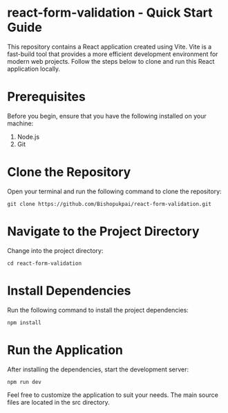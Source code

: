 # react-form-validation - Quick Start Guide

This repository contains a React application created using Vite. Vite is a fast-build tool that provides a more efficient development environment for modern web projects. 
Follow the steps below to clone and run this React application locally.

# Prerequisites

Before you begin, ensure that you have the following installed on your machine:

1. Node.js
2. Git

# Clone the Repository

Open your terminal and run the following command to clone the repository:

```
git clone https://github.com/Bishopukpai/react-form-validation.git
```
# Navigate to the Project Directory

Change into the project directory:
```
cd react-form-validation
```
# Install Dependencies

Run the following command to install the project dependencies:
```
npm install 
```
# Run the Application

After installing the dependencies, start the development server:
```
npm run dev
```
Feel free to customize the application to suit your needs. The main source files are located in the src directory.
